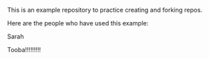 This is an example repository to practice creating and forking repos.

Here are the people who have used this example:

Sarah

Tooba!!!!!!!!!
